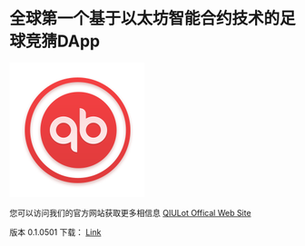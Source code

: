 # 全球第一个基于以太坊智能合约技术的足球竞猜DApp
![QIULot Logo](https://github.com/qiulot/visual/raw/master/238_238.png "球乐QIULot")




您可以访问我们的官方网站获取更多相信息
[QIULot Offical Web Site](https://www.qiulot.io "球乐官方网站")

版本 0.1.0501
下载： [Link](https://github.com/qiulot/release/blob/master/%5Bio.qiulot.app%5D_0.1.0501.apk "0.1.0501")
